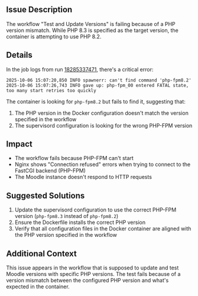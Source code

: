 ## Issue Description
The workflow "Test and Update Versions" is failing because of a PHP version mismatch. While PHP 8.3 is specified as the target version, the container is attempting to use PHP 8.2.

## Details
In the job logs from run [18285337471](https://github.com/fs1n/Moodle-Dockerized/actions/runs/18285337471/job/52058788755), there's a critical error:

```
2025-10-06 15:07:20,850 INFO spawnerr: can't find command 'php-fpm8.2'
2025-10-06 15:07:26,743 INFO gave up: php-fpm_00 entered FATAL state, too many start retries too quickly
```

The container is looking for `php-fpm8.2` but fails to find it, suggesting that:
1. The PHP version in the Docker configuration doesn't match the version specified in the workflow
2. The supervisord configuration is looking for the wrong PHP-FPM version

## Impact
- The workflow fails because PHP-FPM can't start
- Nginx shows "Connection refused" errors when trying to connect to the FastCGI backend (PHP-FPM)
- The Moodle instance doesn't respond to HTTP requests

## Suggested Solutions
1. Update the supervisord configuration to use the correct PHP-FPM version (`php-fpm8.3` instead of `php-fpm8.2`)
2. Ensure the Dockerfile installs the correct PHP version
3. Verify that all configuration files in the Docker container are aligned with the PHP version specified in the workflow

## Additional Context
This issue appears in the workflow that is supposed to update and test Moodle versions with specific PHP versions. The test fails because of a version mismatch between the configured PHP version and what's expected in the container.